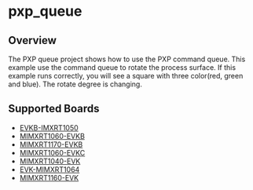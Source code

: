 # pxp_queue

## Overview
The PXP queue project shows how to use the PXP command queue. This example
use the command queue to rotate the process surface. If this example
runs correctly, you will see a square with three color(red, green and blue).
The rotate degree is changing.

## Supported Boards
- [EVKB-IMXRT1050](../../../_boards/evkbimxrt1050/driver_examples/pxp/queue/example_board_readme.md)
- [MIMXRT1060-EVKB](../../../_boards/evkbmimxrt1060/driver_examples/pxp/queue/example_board_readme.md)
- [MIMXRT1170-EVKB](../../../_boards/evkbmimxrt1170/driver_examples/pxp/queue/example_board_readme.md)
- [MIMXRT1060-EVKC](../../../_boards/evkcmimxrt1060/driver_examples/pxp/queue/example_board_readme.md)
- [MIMXRT1040-EVK](../../../_boards/evkmimxrt1040/driver_examples/pxp/queue/example_board_readme.md)
- [EVK-MIMXRT1064](../../../_boards/evkmimxrt1064/driver_examples/pxp/queue/example_board_readme.md)
- [MIMXRT1160-EVK](../../../_boards/evkmimxrt1160/driver_examples/pxp/queue/example_board_readme.md)
